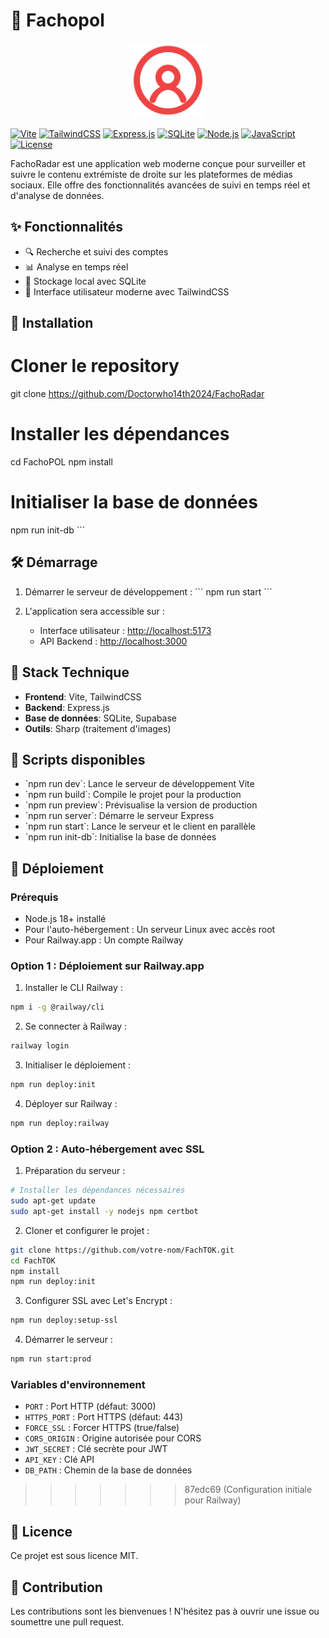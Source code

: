 # 🎯 Fachopol

<div align="center">
  <img src="public/img/favicon.svg" alt="FachoRadar Logo" width="120" height="120" />
</div>


[![Vite](https://img.shields.io/badge/vite-%23646CFF.svg?style=for-the-badge&logo=vite&logoColor=white)](https://vitejs.dev/)
[![TailwindCSS](https://img.shields.io/badge/tailwindcss-%2338B2AC.svg?style=for-the-badge&logo=tailwind-css&logoColor=white)](https://tailwindcss.com/)
[![Express.js](https://img.shields.io/badge/express.js-%23404d59.svg?style=for-the-badge&logo=express&logoColor=white)](https://expressjs.com/)
[![SQLite](https://img.shields.io/badge/sqlite-%2307405e.svg?style=for-the-badge&logo=sqlite&logoColor=white)](https://www.sqlite.org/)
[![Node.js](https://img.shields.io/badge/Node.js-43853D?style=for-the-badge&logo=node.js&logoColor=white)](https://nodejs.org/)
[![JavaScript](https://img.shields.io/badge/JavaScript-F7DF1E?style=for-the-badge&logo=javascript&logoColor=black)](https://developer.mozilla.org/fr/docs/Web/JavaScript)
[![License](https://img.shields.io/badge/License-MIT-yellow.svg?style=for-the-badge)](https://opensource.org/licenses/MIT)

FachoRadar est une application web moderne conçue pour surveiller et suivre le contenu extrémiste de droite  sur les plateformes de médias sociaux. Elle offre des fonctionnalités avancées de suivi en temps réel et d'analyse de données.

## ✨ Fonctionnalités

- 🔍 Recherche et suivi des comptes
- 📊 Analyse en temps réel
- 💾 Stockage local avec SQLite
- 🎨 Interface utilisateur moderne avec TailwindCSS

## 🚀 Installation


# Cloner le repository
git clone https://github.com/Doctorwho14th2024/FachoRadar

# Installer les dépendances
cd FachoPOL
npm install

# Initialiser la base de données
npm run init-db
\`\`\`

## 🛠️ Démarrage

1. Démarrer le serveur de développement :
\`\`\`
npm run start
\`\`\`

2. L'application sera accessible sur :
   - Interface utilisateur : [http://localhost:5173](http://localhost:5173)
   - API Backend : [http://localhost:3000](http://localhost:3000)

## 🧰 Stack Technique

- **Frontend**: Vite, TailwindCSS
- **Backend**: Express.js
- **Base de données**: SQLite, Supabase
- **Outils**: Sharp (traitement d'images)

## 📝 Scripts disponibles

- \`npm run dev\`: Lance le serveur de développement Vite
- \`npm run build\`: Compile le projet pour la production
- \`npm run preview\`: Prévisualise la version de production
- \`npm run server\`: Démarre le serveur Express
- \`npm run start\`: Lance le serveur et le client en parallèle
- \`npm run init-db\`: Initialise la base de données

## 🚀 Déploiement

### Prérequis
- Node.js 18+ installé
- Pour l'auto-hébergement : Un serveur Linux avec accès root
- Pour Railway.app : Un compte Railway

### Option 1 : Déploiement sur Railway.app

1. Installer le CLI Railway :
```bash
npm i -g @railway/cli
```

2. Se connecter à Railway :
```bash
railway login
```

3. Initialiser le déploiement :
```bash
npm run deploy:init
```

4. Déployer sur Railway :
```bash
npm run deploy:railway
```

### Option 2 : Auto-hébergement avec SSL

1. Préparation du serveur :
```bash
# Installer les dépendances nécessaires
sudo apt-get update
sudo apt-get install -y nodejs npm certbot
```

2. Cloner et configurer le projet :
```bash
git clone https://github.com/votre-nom/FachTOK.git
cd FachTOK
npm install
npm run deploy:init
```

3. Configurer SSL avec Let's Encrypt :
```bash
npm run deploy:setup-ssl
```

4. Démarrer le serveur :
```bash
npm run start:prod
```

### Variables d'environnement

- `PORT` : Port HTTP (défaut: 3000)
- `HTTPS_PORT` : Port HTTPS (défaut: 443)
- `FORCE_SSL` : Forcer HTTPS (true/false)
- `CORS_ORIGIN` : Origine autorisée pour CORS
- `JWT_SECRET` : Clé secrète pour JWT
- `API_KEY` : Clé API
- `DB_PATH` : Chemin de la base de données
>>>>>>> 87edc69 (Configuration initiale pour Railway)

## 📄 Licence

Ce projet est sous licence MIT.

## 🤝 Contribution

Les contributions sont les bienvenues ! N'hésitez pas à ouvrir une issue ou soumettre une pull request.


